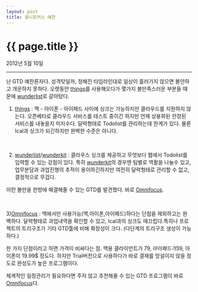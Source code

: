 ```yaml
---
layout: post
title: 옴니포커스 예찬
---
```


{{ page.title }}
================
<p class="meta">2012년 5월 10일</p>

---

난 GTD 예찬론자다. 성격탓일까, 정해진 타임라인대로 일상이 흘러가지 않으면 불안하고 개운하지 못하다. 오랫동안 [things](http://culturedcode.com/things)를 사용해오다가 몇가지 불만족스러운 부분들 때문에 [wunderlist](http://www.wunderlist.com/)로 갈아탔다.

1) [things](http://culturedcode.com/things) : 맥 - 아이폰 - 아이패드 사이에 싱크는 가능하지만 클라우드를 지원하지 않는다. 오픈베타로 클라우드 서비스를 테스트 중이긴 하지만 언제 상용화된 안정된 서비스를 내놓을지 미지수다.
달력형태로 Todolist를 관리하는데 한계가 있다.
물론 Ical과 싱크가 되긴하지만 완벽한 수준은 아니다. 

</br>

2) [wunderlist](http://www.wunderlist.com/)/[wunderkit](https://www.wunderkit.com/) :
클라우스 싱크를 제공하고 무엇보다 웹에서 Todolist를 입력할 수 있는 강점이 있다. 특히 [wunderkit](https://www.wunderkit.com/)의 경우엔 팀별로 역활을 나눌수 있고,업무분담과 과업진행의 추적이 용이하긴하지만 여전히 달력형태로 관리할 수 없고, 결정적으로 무겁다. 

이런 불만을 한방에 해결해줄 수 있는 GTD를 발견했다. 바로 [Omnifocus](http://www.omnigroup.com/products/omnifocus/).

</br>

3)[Omnifocus](http://www.omnigroup.com/products/omnifocus/)
: 맥에서만 사용가능(맥,아이폰,아이패드)하다는 단점을 제외하고는 완벽하다. 
달력형태로 과업내역을 확인할 수 있고, Ical과의 싱크도 매끄럽다.특히나 프로젝트의 트리구조가 기타 GTD툴에 비해 확장성이 크다. (다단계의 트리구조 생성이 가능하다.) 

한 가지 단점이라고 하면 가격이 비싸다는 점. 맥용 클라이언트가 79$, 아이패드가 39$, 아이폰이 19.99$ 정도다. 하지만 Trial버전으로 사용하다가 바로 결재를 망설이지 않을 정도로 완성도가 높은 프로그램이다. 

체계적인 일정관리가 필요하다면 주저 않고 추천해줄 수 있는 GTD 프로그램이 바로 [Omnifocus](http://www.omnigroup.com/products/omnifocus/)다. 

</br>